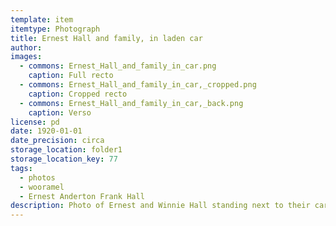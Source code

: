 ```yaml
---
template: item
itemtype: Photograph
title: Ernest Hall and family, in laden car
author: 
images:
  - commons: Ernest_Hall_and_family_in_car.png
    caption: Full recto
  - commons: Ernest_Hall_and_family_in_car,_cropped.png
    caption: Cropped recto
  - commons: Ernest_Hall_and_family_in_car,_back.png
    caption: Verso
license: pd
date: 1920-01-01
date_precision: circa
storage_location: folder1
storage_location_key: 77
tags:
  - photos
  - wooramel
  - Ernest Anderton Frank Hall
description: Photo of Ernest and Winnie Hall standing next to their car, at Wooramel Station in Western Australia.
---
```

